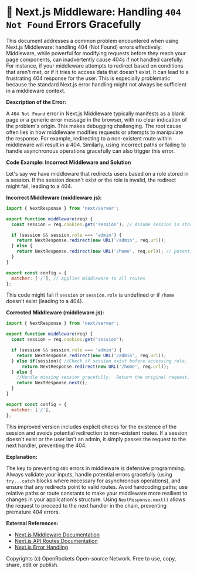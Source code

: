 # 🐞 Next.js Middleware: Handling `404 Not Found` Errors Gracefully


This document addresses a common problem encountered when using Next.js Middleware: handling 404 (Not Found) errors effectively.  Middleware, while powerful for modifying requests before they reach your page components, can inadvertently cause 404s if not handled carefully.  For instance, if your middleware attempts to redirect based on conditions that aren't met, or if it tries to access data that doesn't exist, it can lead to a frustrating 404 response for the user.  This is especially problematic because the standard Next.js error handling might not always be sufficient in a middleware context.

**Description of the Error:**

A `404 Not Found` error in Next.js Middleware typically manifests as a blank page or a generic error message in the browser, with no clear indication of the problem's origin. This makes debugging challenging.  The root cause often lies in how middleware modifies requests or attempts to manipulate the response.  For example, redirecting to a non-existent route within middleware will result in a 404.  Similarly, using incorrect paths or failing to handle asynchronous operations gracefully can also trigger this error.

**Code Example: Incorrect Middleware and Solution**


Let's say we have middleware that redirects users based on a role stored in a session.  If the session doesn't exist or the role is invalid, the redirect might fail, leading to a 404.

**Incorrect Middleware (middleware.js):**

```javascript
import { NextResponse } from 'next/server';

export function middleware(req) {
  const session = req.cookies.get('session'); // Assume session is stored in cookie

  if (session && session.role === 'admin') {
    return NextResponse.redirect(new URL('/admin', req.url));
  } else {
    return NextResponse.redirect(new URL('/home', req.url)); // potential 404 here
  }
}

export const config = {
  matcher: ['/'], // Applies middleware to all routes
};
```

This code might fail if `session` or `session.role` is undefined or if `/home` doesn't exist (leading to a 404).

**Corrected Middleware (middleware.js):**

```javascript
import { NextResponse } from 'next/server';

export function middleware(req) {
  const session = req.cookies.get('session');

  if (session && session.role === 'admin') {
    return NextResponse.redirect(new URL('/admin', req.url));
  } else if(session){ //Check if session exist before accessing role.
      return NextResponse.redirect(new URL('/home', req.url)); 
  } else {
    //Handle missing session gracefully.  Return the original request.
    return NextResponse.next();
  }
}

export const config = {
  matcher: ['/'],
};
```

This improved version includes explicit checks for the existence of the session and avoids potential redirection to non-existent routes. If a session doesn't exist or the user isn't an admin, it simply passes the request to the next handler, preventing the 404.


**Explanation:**

The key to preventing `404` errors in middleware is defensive programming. Always validate your inputs, handle potential errors gracefully (using `try...catch` blocks where necessary for asynchronous operations), and ensure that any redirects point to valid routes.  Avoid hardcoding paths; use relative paths or route constants to make your middleware more resilient to changes in your application's structure.  Using `NextResponse.next()` allows the request to proceed to the next handler in the chain, preventing premature 404 errors.

**External References:**

* [Next.js Middleware Documentation](https://nextjs.org/docs/app/building-your-application/routing/middleware)
* [Next.js API Routes Documentation](https://nextjs.org/docs/api-routes/introduction)
* [Next.js Error Handling](https://nextjs.org/docs/app/building-your-application/handling-errors)


Copyrights (c) OpenRockets Open-source Network. Free to use, copy, share, edit or publish.

